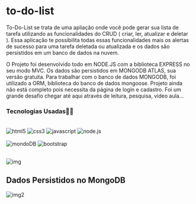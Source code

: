 # to-do-list

To-Do-List se trata de uma apliação onde você pode gerar sua lista de tarefa utilizando as funcionalidades do CRUD ( criar, ler, atualizar e deletar ). 
Essa aplicação te possibilita todas essas funcionalidades mais os alertas de sucesso para uma tarefa deletada ou atualizada
e os dados são persistidos em um banco de dados na nuvem.

O Projeto foi desenvolvido todo em NODE.JS com a biblioteca EXPRESS no seu modo MVC.
Os dados são persistidos em MONGODB ATLAS, sua versão gratuita. Para trabalhar com o banco de dados MONGODB, foi utilizado a ORM, biblioteca do banco de dados mongoose.
Projeto ainda não está completo pois necessita da página de login e cadastro. Foi um grande desafio chegar até aqui através de leitura, pesquisa, video aula...

### Tecnologias Usadas👩‍💻

<div style="display: inline_block"><br/>
<img align="center" alt="html5" src="https://img.shields.io/badge/HTML-239120?style=for-the-badge&logo=html5&logoColor=white"/>
<img align="center" alt="css3" src="https://img.shields.io/badge/CSS-239120?&style=for-the-badge&logo=css3&logoColor=white"/>
<img align="center" alt="javascript" src="https://img.shields.io/badge/JavaScript-F7DF1E?style=for-the-badge&logo=javascript&logoColor=black"/>
<img align="center" alt="node.js" src="https://img.shields.io/badge/Node.js-43853D?style=for-the-badge&logo=node.js&logoColor=white"/> 
  <br>
  <br>
<img aling="center" alt="mondoDB" src="https://img.shields.io/badge/MongoDB-4EA94B?style=for-the-badge&logo=mongodb&logoColor=white"/>
<img aling="center" alt="bootstrap" src="https://img.shields.io/badge/Bootstrap-563D7C?style=for-the-badge&logo=bootstrap&logoColor=white"/>
</div> <br>

![img](https://user-images.githubusercontent.com/91149537/164552013-713c1613-b342-47f3-bc46-138ca188a8b3.jpeg)

## Dados Persistidos no MongoDB

![img2](https://user-images.githubusercontent.com/91149537/164552592-881a4228-b795-43c7-b8b0-8049a4373662.jpeg)
